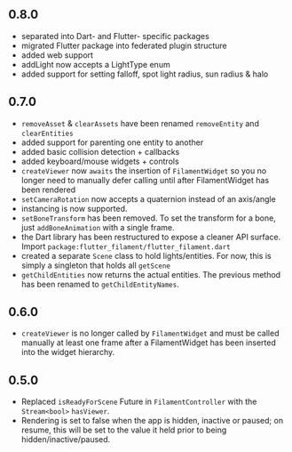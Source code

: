 ## 0.8.0
* separated into Dart- and Flutter- specific packages
* migrated Flutter package into federated plugin structure 
* added web support
* addLight now accepts a LightType enum
* added support for setting falloff, spot light radius, sun radius & halo

## 0.7.0
* `removeAsset` & `clearAssets` have been renamed `removeEntity` and `clearEntities`
* added support for parenting one entity to another
* added basic collision detection + callbacks
* added keyboard/mouse widgets + controls
* `createViewer` now `awaits` the insertion of `FilamentWidget` so you no longer need to manually defer calling until after FilamentWidget has been rendered  
* `setCameraRotation` now accepts a quaternion instead of an axis/angle
* instancing is now supported.
* `setBoneTransform` has been removed. To set the transform for a bone, just `addBoneAnimation` with a single frame.
* the Dart library has been restructured to expose a cleaner API surface. Import `package:flutter_filament/flutter_filament.dart`
* created a separate `Scene` class to hold lights/entities. For now, this is simply a singleton that holds all `getScene`
* `getChildEntities` now returns the actual entities. The previous method has been renamed to `getChildEntityNames`.

## 0.6.0

* `createViewer` is no longer called by `FilamentWidget` and must be called manually at least one frame after a FilamentWidget has been inserted into the widget hierarchy.


## 0.5.0

* Replaced `isReadyForScene` Future in `FilamentController` with the `Stream<bool>` `hasViewer`. 
* Rendering is set to false when the app is hidden, inactive or paused; on resume, this will be set to the value it held prior to being hidden/inactive/paused.
